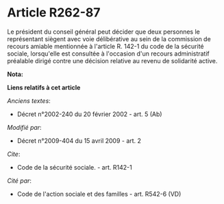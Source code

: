 # Article R262-87

Le président du conseil général peut décider que deux personnes le représentant siègent avec voie délibérative au sein de la
commission de recours amiable mentionnée à l'article R. 142-1 du code de la sécurité sociale, lorsqu'elle est consultée à
l'occasion d'un recours administratif préalable dirigé contre une décision relative au revenu de solidarité active.

**Nota:**



**Liens relatifs à cet article**

_Anciens textes_:

  - Décret n°2002-240 du 20 février 2002 - art. 5 (Ab)

_Modifié par_:

  - Décret n°2009-404 du 15 avril 2009 - art. 2

_Cite_:

  - Code de la sécurité sociale. - art. R142-1

_Cité par_:

  - Code de l'action sociale et des familles - art. R542-6 (VD)
